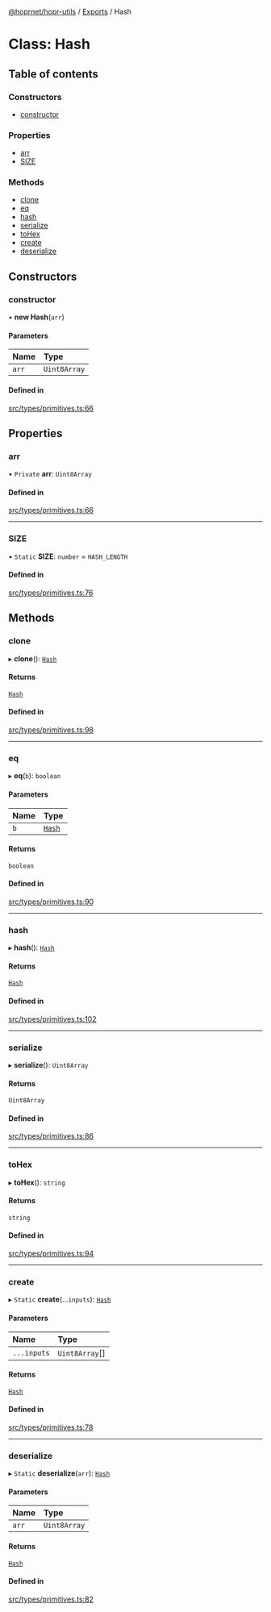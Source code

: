 [@hoprnet/hopr-utils](../README.md) / [Exports](../modules.md) / Hash

# Class: Hash

## Table of contents

### Constructors

- [constructor](Hash.md#constructor)

### Properties

- [arr](Hash.md#arr)
- [SIZE](Hash.md#size)

### Methods

- [clone](Hash.md#clone)
- [eq](Hash.md#eq)
- [hash](Hash.md#hash)
- [serialize](Hash.md#serialize)
- [toHex](Hash.md#tohex)
- [create](Hash.md#create)
- [deserialize](Hash.md#deserialize)

## Constructors

### constructor

• **new Hash**(`arr`)

#### Parameters

| Name | Type |
| :------ | :------ |
| `arr` | `Uint8Array` |

#### Defined in

[src/types/primitives.ts:66](https://github.com/hoprnet/hoprnet/blob/master/packages/utils/src/types/primitives.ts#L66)

## Properties

### arr

• `Private` **arr**: `Uint8Array`

#### Defined in

[src/types/primitives.ts:66](https://github.com/hoprnet/hoprnet/blob/master/packages/utils/src/types/primitives.ts#L66)

___

### SIZE

▪ `Static` **SIZE**: `number` = `HASH_LENGTH`

#### Defined in

[src/types/primitives.ts:76](https://github.com/hoprnet/hoprnet/blob/master/packages/utils/src/types/primitives.ts#L76)

## Methods

### clone

▸ **clone**(): [`Hash`](Hash.md)

#### Returns

[`Hash`](Hash.md)

#### Defined in

[src/types/primitives.ts:98](https://github.com/hoprnet/hoprnet/blob/master/packages/utils/src/types/primitives.ts#L98)

___

### eq

▸ **eq**(`b`): `boolean`

#### Parameters

| Name | Type |
| :------ | :------ |
| `b` | [`Hash`](Hash.md) |

#### Returns

`boolean`

#### Defined in

[src/types/primitives.ts:90](https://github.com/hoprnet/hoprnet/blob/master/packages/utils/src/types/primitives.ts#L90)

___

### hash

▸ **hash**(): [`Hash`](Hash.md)

#### Returns

[`Hash`](Hash.md)

#### Defined in

[src/types/primitives.ts:102](https://github.com/hoprnet/hoprnet/blob/master/packages/utils/src/types/primitives.ts#L102)

___

### serialize

▸ **serialize**(): `Uint8Array`

#### Returns

`Uint8Array`

#### Defined in

[src/types/primitives.ts:86](https://github.com/hoprnet/hoprnet/blob/master/packages/utils/src/types/primitives.ts#L86)

___

### toHex

▸ **toHex**(): `string`

#### Returns

`string`

#### Defined in

[src/types/primitives.ts:94](https://github.com/hoprnet/hoprnet/blob/master/packages/utils/src/types/primitives.ts#L94)

___

### create

▸ `Static` **create**(...`inputs`): [`Hash`](Hash.md)

#### Parameters

| Name | Type |
| :------ | :------ |
| `...inputs` | `Uint8Array`[] |

#### Returns

[`Hash`](Hash.md)

#### Defined in

[src/types/primitives.ts:78](https://github.com/hoprnet/hoprnet/blob/master/packages/utils/src/types/primitives.ts#L78)

___

### deserialize

▸ `Static` **deserialize**(`arr`): [`Hash`](Hash.md)

#### Parameters

| Name | Type |
| :------ | :------ |
| `arr` | `Uint8Array` |

#### Returns

[`Hash`](Hash.md)

#### Defined in

[src/types/primitives.ts:82](https://github.com/hoprnet/hoprnet/blob/master/packages/utils/src/types/primitives.ts#L82)
